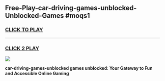 
## Free-Play-car-driving-games-unblocked-Unblocked-Games #moqs1
<h3>
<a href="https://news.freeplayer.one?title=car-driving-games-unblocked&ref=8M">CLICK TO PLAY</a></h3>
<hr>

<h3>
<a href="https://news.freeplayer.one?title=car-driving-games-unblocked&ref=8M">CLICK 2 PLAY</a>
  
</h3>

<a href="https://news.freeplayer.one?title=car-driving-games-unblocked&ref=8M"><img src="https://clearcache.store/games.png"></a>


**car-driving-games-unblocked games unblocked: Your Gateway to Fun and Accessible Online Gaming**
